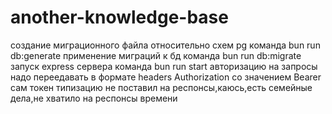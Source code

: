 # another-knowledge-base

создание миграционного файла относительно схем pg команда bun run db:generate
применение миграций к бд команда bun run db:migrate
запуск express сервера команда bun run start
авторизацию на запросы надо переедавать в формате headers Authorization со значением Bearer сам токен
типизацию не поставил на респонсы,каюсь,есть семейные дела,не хватило на респонсы времени